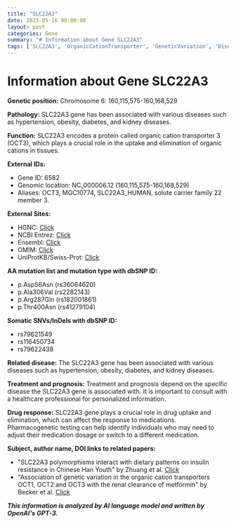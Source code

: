 ```yaml
---
title: "SLC22A3"
date: 2023-05-16 00:00:00
layout: post
categories: Gene
summary: "# Information about Gene SLC22A3"
tags: ['SLC22A3', 'OrganicCationTransporter', 'GeneticVariation', 'DiseaseAssociation', 'DrugResponse', 'Pharmacogenetics', 'InsulinResistance', 'MetforminClearance']
---
```


# Information about Gene SLC22A3

**Genetic position:** Chromosome 6: 160,115,575-160,168,529

**Pathology:** SLC22A3 gene has been associated with various diseases such as hypertension, obesity, diabetes, and kidney diseases.

**Function:** SLC22A3 encodes a protein called organic cation transporter 3 (OCT3), which plays a crucial role in the uptake and elimination of organic cations in tissues.

**External IDs:**
- Gene ID: 6582
- Genomic location: NC_000006.12 (160,115,575-160,168,529)
- Aliases: OCT3, MGC10774, SLC22A3_HUMAN, solute carrier family 22 member 3.

**External Sites:**
- HGNC: [Click](https://www.genenames.org/data/gene-symbol-report/#!/hgnc_id/HGNC:10921/)
- NCBI Entrez: [Click](https://www.ncbi.nlm.nih.gov/gene/6582)
- Ensembl: [Click](https://useast.ensembl.org/Homo_sapiens/Gene/Summary?g=ENSG00000112358;r=6:160115576-160168529)
- OMIM: [Click](https://www.omim.org/entry/603892)
- UniProtKB/Swiss-Prot: [Click](https://www.uniprot.org/uniprot/Q07837)

**AA mutation list and mutation type with dbSNP ID:**
- p.Asp56Asn (rs36064620)
- p.Ala306Val (rs2282143)
- p.Arg287Gln (rs182001861)
- p.Thr400Asn (rs41279104)

**Somatic SNVs/InDels with dbSNP ID:**
- rs79621549
- rs116450734
- rs79622438

**Related disease:** The SLC22A3 gene has been associated with various diseases such as hypertension, obesity, diabetes, and kidney diseases.

**Treatment and prognosis:** Treatment and prognosis depend on the specific disease the SLC22A3 gene is associated with. It is important to consult with a healthcare professional for personalized information.

**Drug response:** SLC22A3 gene plays a crucial role in drug uptake and elimination, which can affect the response to medications. Pharmacogenetic testing can help identify individuals who may need to adjust their medication dosage or switch to a different medication.

**Subject, author name, DOI links to related papers:**
- "SLC22A3 polymorphisms interact with dietary patterns on insulin resistance in Chinese Han Youth" by Zhuang et al. [Click](https://doi.org/10.1016/j.gene.2020.145074)
- "Association of genetic variation in the organic cation transporters OCT1, OCT2 and OCT3 with the renal clearance of metformin" by Becker et al. [Click](https://doi.org/10.1111/j.1365-2125.2011.04070.x)

**_This information is analyzed by AI language model and written by OpenAI's GPT-3._**
